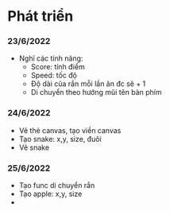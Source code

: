 # Phát triển
### 23/6/2022
- Nghĩ các tính năng: 
  - Score: tính điểm
  - Speed: tốc độ
  - Độ dài của rắn mỗi lần ăn đc sẽ + 1
  - Di chuyển theo hướng mũi tên bàn phím
### 24/6/2022
- Vẽ thẻ canvas, tạo viền canvas
- Tạo snake: x,y, size, đuôi
- Vẽ snake
### 25/6/2022
- Tạo func di chuyển rắn
- Tạo apple: x,y, size
- 